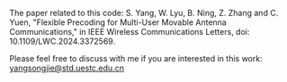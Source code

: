 The paper related to this code: S. Yang, W. Lyu, B. Ning, Z. Zhang and C. Yuen, "Flexible Precoding for Multi-User Movable Antenna Communications," in IEEE Wireless Communications Letters, doi: 10.1109/LWC.2024.3372569.

Please feel free to discuss with me if you are interested in this work: yangsongjie@std.uestc.edu.cn
